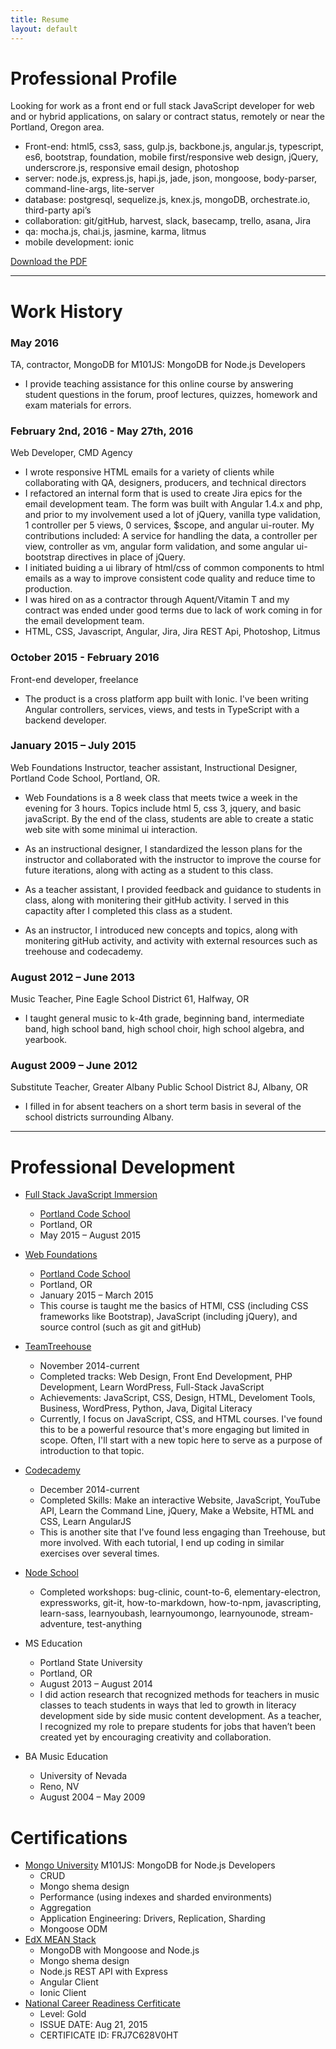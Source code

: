 ```yaml
---
title: Resume
layout: default
---
```


Professional Profile
====================

Looking for work as a front end or full stack JavaScript developer for web and or hybrid applications, on salary or contract status, remotely or near the Portland, Oregon area.

*	Front-end: html5, css3, sass, gulp.js, backbone.js, angular.js, typescript, es6, bootstrap, foundation, mobile first/responsive web design, jQuery, underscrore.js, responsive email design, photoshop
*	server: node.js, express.js, hapi.js, jade, json, mongoose, body-parser, command-line-args, lite-server
*	database: postgresql, sequelize.js, knex.js, mongoDB, orchestrate.io, third-party api’s
*	collaboration: git/gitHub, harvest, slack, basecamp, trello, asana, Jira
*	qa: mocha.js, chai.js, jasmine, karma, litmus
*   mobile development: ionic

<a href="resume2015.pdf" class="btn btn-success active" role="button">Download the PDF</a>

***

# Work History


### May 2016
TA, contractor, MongoDB for M101JS: MongoDB for Node.js Developers

*	I provide teaching assistance for this online course by answering student questions in the forum, proof lectures, quizzes, homework and exam materials for errors. 

### February 2nd, 2016 - May 27th, 2016
Web Developer, CMD Agency

*	I wrote responsive HTML emails for a variety of clients while collaborating with QA, designers, producers, and technical directors
*	I refactored an internal form that is used to create Jira epics for the email development team.  The form was built with Angular 1.4.x and php, and prior to my involvement used a lot of jQuery, vanilla type validation, 1 controller per 5 views, 0 services, $scope, and angular ui-router.  My contributions included: A service for handling the data, a controller per view, controller as vm, angular form validation, and some angular ui-bootstrap directives in place of jQuery. 
*	I initiated buiding a ui library of html/css of common components to html emails as a way to improve consistent code quality and reduce time to production.
*	I was hired on as a contractor through Aquent/Vitamin T and my contract was ended under good terms due to lack of work coming in for the email development team.
*	HTML, CSS, Javascript, Angular, Jira, Jira REST Api, Photoshop, Litmus


### October 2015 - February 2016
Front-end developer, freelance

*   The product is a cross platform app built with Ionic.  I've been writing Angular controllers, services, views, and tests in TypeScript with a backend developer.

### January 2015 – July 2015
Web Foundations Instructor, teacher assistant, Instructional Designer, Portland Code School, Portland, OR.

*	Web Foundations is a 8 week class  that meets twice a week in the evening for 3 hours.  Topics include html 5, css 3, jquery, and basic javaScript. By the end of the class, students are able to create a static web site with some minimal ui interaction.

*	As an instructional designer, I standardized the lesson plans for the instructor and collaborated with the instructor to improve the course for future iterations, along with acting as a student to this class.

*	As a teacher assistant, I provided feedback and guidance to students in class, along with monitering their gitHub activity. I served in this capactity after I completed this class  as a student.

*	As an instructor, I introduced new concepts and topics, along with monitering gitHub activity, and activity with external resources such as treehouse and codecademy.

### August 2012 – June 2013
Music Teacher, Pine Eagle School District 61, Halfway, OR

*	I taught general music to k-4th grade, beginning band, intermediate band, high school band, high school choir, high school algebra, and yearbook.

### August 2009 – June 2012
Substitute Teacher, Greater Albany Public School District 8J, Albany, OR

*	I filled in for absent teachers on a short term basis in  several of the school districts surrounding Albany.

***

Professional Development
========================
*	[Full Stack JavaScript Immersion](http://www.portlandcodeschool.com/javascriptimmersion/)
	*	[Portland Code School](http://www.portlandcodeschool.com/)
	*	Portland, OR
	*	May 2015 – August 2015

*	[Web Foundations](http://www.portlandcodeschool.com/webdevelopmentprimer/)
	*	[Portland Code School](http://www.portlandcodeschool.com/)
	*	Portland, OR
	*	January 2015 – March 2015
	*	This course is taught me the basics of HTMl, CSS (including CSS frameworks like Bootstrap), JavaScript (including jQuery), and source control (such as git and gitHub) 
 
*	[TeamTreehouse](https://teamtreehouse.com/nathanbrenner)
	*	November 2014-current
	*	Completed tracks: Web Design, Front End Development, PHP Development, Learn WordPress, Full-Stack JavaScript
	*	Achievements: JavaScript, CSS, Design, HTML, Develoment Tools, Business, WordPress, Python, Java, Digital Literacy
	*	Currently, I focus on JavaScript, CSS, and HTML courses.  I've found this to be a powerful resource that's more engaging but limited in scope.  Often, I'll start with a new topic here to serve as a purpose of introduction to that topic.

*	[Codecademy](https://www.codecademy.com/nathan.j.brenner)
	*	December 2014-current
	*	Completed Skills: Make an interactive Website, JavaScript, YouTube API, Learn the Command Line, jQuery, Make a Website, HTML and CSS, Learn AngularJS
	*	This is another site that I've found less engaging than Treehouse, but more involved.  With each tutorial, I end up coding in similar exercises over several times.

*	[Node School](http://nodeschool.io/)
	*	Completed workshops: bug-clinic, count-to-6, elementary-electron, expressworks, git-it, how-to-markdown, how-to-npm, javascripting, learn-sass, learnyoubash, learnyoumongo, learnyounode, stream-adventure, test-anything
*	MS Education
	*	Portland State University
	*	Portland, OR
	*	August 2013 – August 2014
	*	I did action research that recognized methods for teachers in music classes to teach students in ways that led to growth in literacy development side by side music content development.  As a teacher, I recognized my role to prepare students for jobs that haven’t been created yet by encouraging creativity and collaboration.

*	BA Music Education
	*	University of Nevada
	*	Reno, NV
	*	August 2004 – May 2009

Certifications
==============
*   [Mongo University](MongoUniversityNode.pdf) M101JS: MongoDB for Node.js Developers
    *   CRUD
    *   Mongo shema design
    *   Performance (using indexes and sharded environments)
    *   Aggregation
    *   Application Engineering: Drivers, Replication, Sharding
    *   Mongoose ODM
*   [EdX MEAN Stack](https://courses.edx.org/certificates/user/8782411/course/course-v1:MongoDBx+M101x+3T2015)
    *   MongoDB with Mongoose and Node.js
    *   Mongo shema design
    *   Node.js REST API with Express 
    *   Angular Client
    *   Ionic Client
*	[National Career Readiness Cerfiticate](https://myworkkeys.act.org/mwk/emCertDetails.do?event=go&realm=17740116&certId=FRJ7C628V0HT)
	*	Level: Gold
	*	ISSUE DATE: Aug 21, 2015
	*	CERTIFICATE ID: FRJ7C628V0HT





